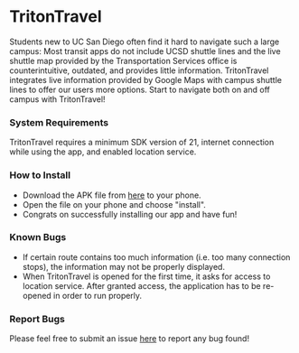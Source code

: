 # TritonTravel


Students new to UC San Diego often find it hard to navigate such a large campus: Most transit apps do not include UCSD shuttle lines and the live shuttle map provided by the Transportation Services office is counterintuitive, outdated, and provides little information. TritonTravel integrates live information provided by Google Maps with campus shuttle lines to offer our users more options. Start to navigate both on and off campus with TritonTravel!

### System Requirements
TritonTravel requires a minimum SDK version of 21, internet connection while using the app, and enabled location service.

### How to Install 
* Download the APK file from [here](https://github.com/x6wu/TritonTravel/tree/mapFragment/app/build/outputs/apk/release) to your phone.
* Open the file on your phone and choose "install".
* Congrats on successfully installing our app and have fun! 


### Known Bugs

* If certain route contains too much information (i.e. too many connection stops), the information may not be properly displayed.
* When TritonTravel is opened for the first time, it asks for access to location service. After granted access, the application has to be re-opened in order to run properly.

### Report Bugs
Please feel free to submit an issue [here](https://github.com/x6wu/TritonTravel/issues) to report any bug found!


